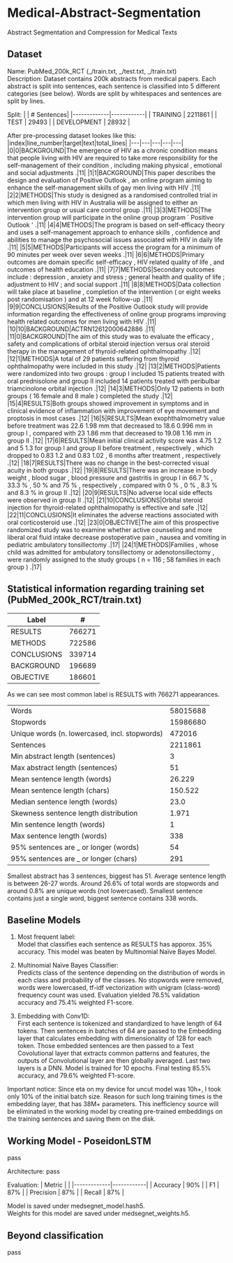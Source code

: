 # Medical-Abstract-Segmentation
Abstract Segmentation and Compression for Medical Texts

## Dataset ##
Name: PubMed_200k_RCT (_/train.txt, _/test.txt, _/train.txt) <br>
Description: Dataset contains 200k abstracts from medical papers. Each abstract is split into sentences, each sentence is classified into 5 different categories (see below). Words are split by whitespaces and sentences are split by lines.

Split:
|             | # Sentences|
|-------------|------------|
| TRAINING    | 2211861    |
| TEST        | 29493      |
| DEVELOPMENT | 28932      |

After pre-processing dataset lookes like this: <br>
|index|line\_number|target|text|total\_lines|
|---|---|---|---|---|
|0|0|BACKGROUND|The emergence of HIV as a chronic condition means that people living with HIV are required to take more responsibility for the self-management of their condition , including making physical , emotional and social adjustments \.|11|
|1|1|BACKGROUND|This paper describes the design and evaluation of Positive Outlook , an online program aiming to enhance the self-management skills of gay men living with HIV \.|11|
|2|2|METHODS|This study is designed as a randomised controlled trial in which men living with HIV in Australia will be assigned to either an intervention group or usual care control group \.|11|
|3|3|METHODS|The intervention group will participate in the online group program ` Positive Outlook ' \.|11|
|4|4|METHODS|The program is based on self-efficacy theory and uses a self-management approach to enhance skills , confidence and abilities to manage the psychosocial issues associated with HIV in daily life \.|11|
|5|5|METHODS|Participants will access the program for a minimum of 90 minutes per week over seven weeks \.|11|
|6|6|METHODS|Primary outcomes are domain specific self-efficacy , HIV related quality of life , and outcomes of health education \.|11|
|7|7|METHODS|Secondary outcomes include : depression , anxiety and stress ; general health and quality of life ; adjustment to HIV ; and social support \.|11|
|8|8|METHODS|Data collection will take place at baseline , completion of the intervention \( or eight weeks post randomisation \) and at 12 week follow-up \.|11|
|9|9|CONCLUSIONS|Results of the Positive Outlook study will provide information regarding the effectiveness of online group programs improving health related outcomes for men living with HIV \.|11|
|10|10|BACKGROUND|ACTRN12612000642886 \.|11|
|11|0|BACKGROUND|The aim of this study was to evaluate the efficacy , safety and complications of orbital steroid injection versus oral steroid therapy in the management of thyroid-related ophthalmopathy \.|12|
|12|1|METHODS|A total of 29 patients suffering from thyroid ophthalmopathy were included in this study \.|12|
|13|2|METHODS|Patients were randomized into two groups : group I included 15 patients treated with oral prednisolone and group II included 14 patients treated with peribulbar triamcinolone orbital injection \.|12|
|14|3|METHODS|Only 12 patients in both groups \( 16 female and 8 male \) completed the study \.|12|
|15|4|RESULTS|Both groups showed improvement in symptoms and in clinical evidence of inflammation with improvement of eye movement and proptosis in most cases \.|12|
|16|5|RESULTS|Mean exophthalmometry value before treatment was 22\.6 1\.98 mm that decreased to 18\.6 0\.996 mm in group I , compared with 23 1\.86 mm that decreased to 19\.08 1\.16 mm in group II \.|12|
|17|6|RESULTS|Mean initial clinical activity score was 4\.75 1\.2 and 5 1\.3 for group I and group II before treatment , respectively , which dropped to 0\.83 1\.2 and 0\.83 1\.02 , 6 months after treatment , respectively \.|12|
|18|7|RESULTS|There was no change in the best-corrected visual acuity in both groups \.|12|
|19|8|RESULTS|There was an increase in body weight , blood sugar , blood pressure and gastritis in group I in 66\.7 % , 33\.3 % , 50 % and 75 % , respectively , compared with 0 % , 0 % , 8\.3 % and 8\.3 % in group II \.|12|
|20|9|RESULTS|No adverse local side effects were observed in group II \.|12|
|21|10|CONCLUSIONS|Orbital steroid injection for thyroid-related ophthalmopathy is effective and safe \.|12|
|22|11|CONCLUSIONS|It eliminates the adverse reactions associated with oral corticosteroid use \.|12|
|23|0|OBJECTIVE|The aim of this prospective randomized study was to examine whether active counseling and more liberal oral fluid intake decrease postoperative pain , nausea and vomiting in pediatric ambulatory tonsillectomy \.|17|
|24|1|METHODS|Families , whose child was admitted for ambulatory tonsillectomy or adenotonsillectomy , were randomly assigned to the study groups \( n = 116 ; 58 families in each group \) \.|17|

## Statistical information regarding training set (PubMed_200k_RCT/train.txt) ##
| Label       | #      |
|-------------|--------|
| RESULTS     | 766271 |
| METHODS     | 722586 |
| CONCLUSIONS | 339714 |
| BACKGROUND  | 196689 |
| OBJECTIVE   | 186601 |

As we can see most common label is RESULTS with 766271 appearances.


|             |                                    |
|-------------|------------------------------------|
| Words                                 | 58015688 |
| Stopwords                             | 15986680 |
| Unique words (n. lowercased, incl. stopwords)         | 472016   |
| Sentences                             | 2211861  |
| Min abstract length (sentences)       | 3        |
| Max abstract length (sentences)       | 51       |
| Mean sentence length (words)          | 26.229   |
| Mean sentence length (chars)          | 150.522   |
| Median sentence length (words)        | 23.0     |
| Skewness sentence length distribution | 1.971    |
| Min sentence length (words)           | 1        |
| Max sentence length (words)           | 338      |
| 95% sentences are _ or longer (words) | 54       |
| 95% sentences are _ or longer (chars) | 291       |

Smallest abstract has 3 sentences, biggest has 51. Average sentence length is between 26-27 words. Around 26.6% of total words are stopwords and around 0.8% are unique words (not lowercased). Smallest sentence contains just a single word, biggest sentence contains 338 words.

## Baseline Models ##

1. Most frequent label:<br>
Model that classifies each sentence as RESULTS has apporox. 35% accuracy. This model was beaten by Multinomial Naïve Bayes Model.

2. Multinomial Naïve Bayes Classifier:<br>
Predicts class of the sentence depending on the distribution of words in each class and probability of the classes. No stopwords were removed, words were lowercased, tf-idf vectorization with unigram (class-word) frequency count was used. Evaluation yielded 76.5% validation accuracy and 75.4% weighted F1-score.

3. Embedding with Conv1D:<br>
First each sentence is tokenized and standardized to have length of 64 tokens. Then sentences in batches of 64 are passed to the Embedding layer that calculates embedding with dimensionality of 128 for each token. Those embedded sentences are then passed to a Text Covolutional layer that extracts common patterns and features, the outputs of Convolutional layer are then globally averaged. Last two layers is a DNN. Model is trained for 10 epochs. Final testing 85.5% accuracy, and 79.6% weighted F1-score.   

Important notice: Since eta on my device for uncut model was 10h+, I took only 10% of the initial batch size. Reason for such long training times is the embedding layer, that has 38M+ parameters. This inefficiency source will be eliminated in the working model by creating pre-trained embeddings on the training sentences and saving them on the disk.

## Working Model - PoseidonLSTM ##
pass


Architecture:
pass

Evaluation:
| Metric      |            |
|-------------|------------|
| Accuracy    | 90%        |
| F1          | 87%        |
| Precision   | 87%        |
| Recall      | 87%        |

Model is saved under medsegnet_model.hash5. <br>
Weights for this model are saved under medsegnet_weights.h5.

## Beyond classification
pass


